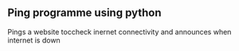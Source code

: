 ## Ping programme using python

Pings a website toccheck inernet connectivity and announces when internet is down